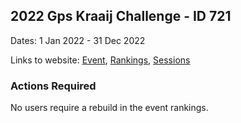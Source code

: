 ## 2022 Gps Kraaij Challenge - ID 721

Dates: 1 Jan 2022 - 31 Dec 2022

Links to website: [Event](https://www.gps-speedsurfing.com/default.aspx?mnu=event&val=721), [Rankings](https://www.gps-speedsurfing.com/default.aspx?mnu=eventranking&val=721), [Sessions](https://www.gps-speedsurfing.com/default.aspx?mnu=eventsessions&val=721)

### Actions Required

No users require a rebuild in the event rankings.

